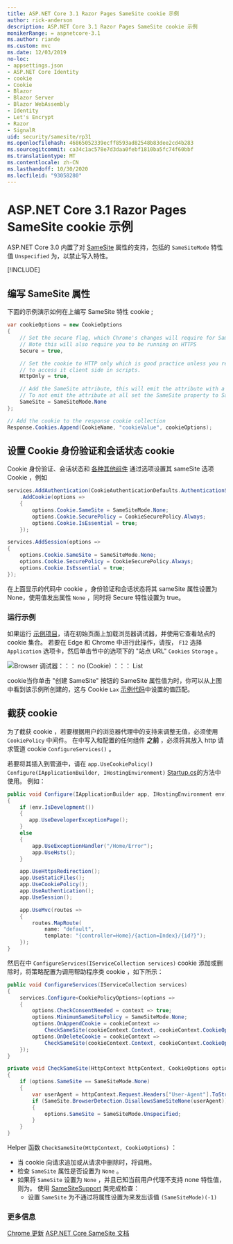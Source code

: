 ```yaml
---
title: ASP.NET Core 3.1 Razor Pages SameSite cookie 示例
author: rick-anderson
description: ASP.NET Core 3.1 Razor Pages SameSite cookie 示例
monikerRange: = aspnetcore-3.1
ms.author: riande
ms.custom: mvc
ms.date: 12/03/2019
no-loc:
- appsettings.json
- ASP.NET Core Identity
- cookie
- Cookie
- Blazor
- Blazor Server
- Blazor WebAssembly
- Identity
- Let's Encrypt
- Razor
- SignalR
uid: security/samesite/rp31
ms.openlocfilehash: 46865052339ecff8593ad82548b83dee2cd4b283
ms.sourcegitcommit: ca34c1ac578e7d3daa0febf1810ba5fc74f60bbf
ms.translationtype: MT
ms.contentlocale: zh-CN
ms.lasthandoff: 10/30/2020
ms.locfileid: "93058280"
---
```

# <a name="aspnet-core-31-no-locrazor-pages-samesite-no-loccookie-sample"></a>ASP.NET Core 3.1 Razor Pages SameSite cookie 示例

ASP.NET Core 3.0 内置了对 [SameSite](https://www.owasp.org/index.php/SameSite) 属性的支持，包括的 `SameSiteMode` 特性值 `Unspecified` 为，以禁止写入特性。

[!INCLUDE[](~/includes/SameSiteIdentity.md)]

## <a name="writing-the-samesite-attribute"></a><a name="sampleCode"></a>编写 SameSite 属性

下面的示例演示如何在上编写 SameSite 特性 cookie ;

```c#
var cookieOptions = new CookieOptions
{
    // Set the secure flag, which Chrome's changes will require for SameSite none.
    // Note this will also require you to be running on HTTPS
    Secure = true,

    // Set the cookie to HTTP only which is good practice unless you really do need
    // to access it client side in scripts.
    HttpOnly = true,

    // Add the SameSite attribute, this will emit the attribute with a value of none.
    // To not emit the attribute at all set the SameSite property to SameSiteMode.Unspecified.
    SameSite = SameSiteMode.None
};

// Add the cookie to the response cookie collection
Response.Cookies.Append(CookieName, "cookieValue", cookieOptions);
```

## <a name="setting-no-loccookie-authentication-and-session-state-no-loccookies"></a>设置 Cookie 身份验证和会话状态 cookie

Cookie 身份验证、会话状态和 [各种其他组件](../samesite.md?view=aspnetcore-3.0) 通过选项设置其 sameSite 选项 Cookie ，例如

```c#
services.AddAuthentication(CookieAuthenticationDefaults.AuthenticationScheme)
    .AddCookie(options =>
    {
        options.Cookie.SameSite = SameSiteMode.None;
        options.Cookie.SecurePolicy = CookieSecurePolicy.Always;
        options.Cookie.IsEssential = true;
    });

services.AddSession(options =>
{
    options.Cookie.SameSite = SameSiteMode.None;
    options.Cookie.SecurePolicy = CookieSecurePolicy.Always;
    options.Cookie.IsEssential = true;
});
```

在上面显示的代码中 cookie ，身份验证和会话状态将其 sameSite 属性设置为 None，使用值发出属性 `None` ，同时将 Secure 特性设置为 true。

### <a name="run-the-sample"></a>运行示例

如果运行 [示例项目](https://github.com/blowdart/AspNetSameSiteSamples/tree/master/AspNetCore31RazorPages)，请在初始页面上加载浏览器调试器，并使用它查看站点的 cookie 集合。 若要在 Edge 和 Chrome 中进行此操作，请按， `F12` 选择 `Application` 选项卡，然后单击节中的选项下的 "站点 URL" `Cookies` `Storage` 。

![Browser 调试器：：： no (Cookie) ：：： List](BrowserDebugger.png)

cookie当你单击 "创建 SameSite" 按钮的 SameSite 属性值为时，你可以从上图中看到该示例所创建的，这与 Cookie `Lax` [示例代码](#sampleCode)中设置的值匹配。

## <a name="intercepting-no-loccookies"></a><a name="interception"></a>截获 cookie

为了截获 cookie ，若要根据用户的浏览器代理中的支持来调整无值，必须使用 `CookiePolicy` 中间件。 在中写入和配置的任何组件 **之前** ，必须将其放入 http 请求管道 cookie `ConfigureServices()` 。

若要将其插入到管道中，请在 `app.UseCookiePolicy()` `Configure(IApplicationBuilder, IHostingEnvironment)` [Startup.cs](https://github.com/blowdart/AspNetSameSiteSamples/blob/master/AspNetCore21MVC/Startup.cs)的方法中使用。 例如：

```c#
public void Configure(IApplicationBuilder app, IHostingEnvironment env)
{
    if (env.IsDevelopment())
    {
       app.UseDeveloperExceptionPage();
    }
    else
    {
        app.UseExceptionHandler("/Home/Error");
        app.UseHsts();
    }

    app.UseHttpsRedirection();
    app.UseStaticFiles();
    app.UseCookiePolicy();
    app.UseAuthentication();
    app.UseSession();

    app.UseMvc(routes =>
    {
        routes.MapRoute(
            name: "default",
            template: "{controller=Home}/{action=Index}/{id?}");
    });
}
```

然后在中 `ConfigureServices(IServiceCollection services)` cookie 添加或删除时，将策略配置为调用帮助程序类 cookie ，如下所示：

```c#
public void ConfigureServices(IServiceCollection services)
{
    services.Configure<CookiePolicyOptions>(options =>
    {
        options.CheckConsentNeeded = context => true;
        options.MinimumSameSitePolicy = SameSiteMode.None;
        options.OnAppendCookie = cookieContext =>
            CheckSameSite(cookieContext.Context, cookieContext.CookieOptions);
        options.OnDeleteCookie = cookieContext =>
            CheckSameSite(cookieContext.Context, cookieContext.CookieOptions);
    });
}

private void CheckSameSite(HttpContext httpContext, CookieOptions options)
{
    if (options.SameSite == SameSiteMode.None)
    {
        var userAgent = httpContext.Request.Headers["User-Agent"].ToString();
        if (SameSite.BrowserDetection.DisallowsSameSiteNone(userAgent))
        {
            options.SameSite = SameSiteMode.Unspecified;
        }
    }
}
```

Helper 函数 `CheckSameSite(HttpContext, CookieOptions)` ：

* 当 cookie 向请求追加或从请求中删除时，将调用。
* 检查 `SameSite` 属性是否设置为 `None` 。
* 如果将 `SameSite` 设置为 `None` ，并且已知当前用户代理不支持 none 特性值，则为。 使用 [SameSiteSupport](https://github.com/dotnet/AspNetCore.Docs/tree/master/aspnetcore/security/samesite/sample/snippets/SameSiteSupport.cs) 类完成检查：
  * 设置 `SameSite` 为不通过将属性设置为来发出该值 `(SameSiteMode)(-1)`

### <a name="more-information"></a>更多信息
 
[Chrome 更新](https://www.chromium.org/updates/same-site) 
[ASP.NET Core SameSite 文档](xref:security/samesite)